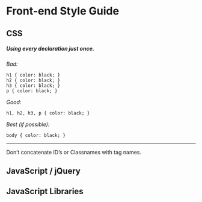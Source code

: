 Front-end Style Guide
=====================
## CSS
##### Using every declaration just once.
*Bad:*
```
h1 { color: black; }
h2 { color: black; }
h3 { color: black; }
p { color: black; }
```
*Good:*
```
h1, h2, h3, p { color: black; }
```
*Best (if possible):*
```
body { color: black; }
```
---
Don’t concatenate ID’s or Classnames with tag names.
## JavaScript / jQuery

## JavaScript Libraries
 
